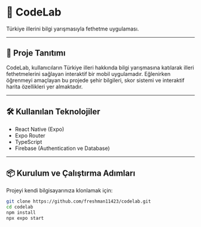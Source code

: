 # 📍 CodeLab

Türkiye illerini bilgi yarışmasıyla fethetme uygulaması.

---

## 🚀 Proje Tanıtımı
CodeLab, kullanıcıların Türkiye illeri hakkında bilgi yarışmasına katılarak illeri fethetmelerini sağlayan interaktif bir mobil uygulamadır. Eğlenirken öğrenmeyi amaçlayan bu projede şehir bilgileri, skor sistemi ve interaktif harita özellikleri yer almaktadır.

---

## 🛠️ Kullanılan Teknolojiler
- React Native (Expo)
- Expo Router
- TypeScript
- Firebase (Authentication ve Database)


---

## 📦 Kurulum ve Çalıştırma Adımları

Projeyi kendi bilgisayarınıza klonlamak için:

```bash
git clone https://github.com/freshman11423/codelab.git
cd codelab
npm install
npx expo start
